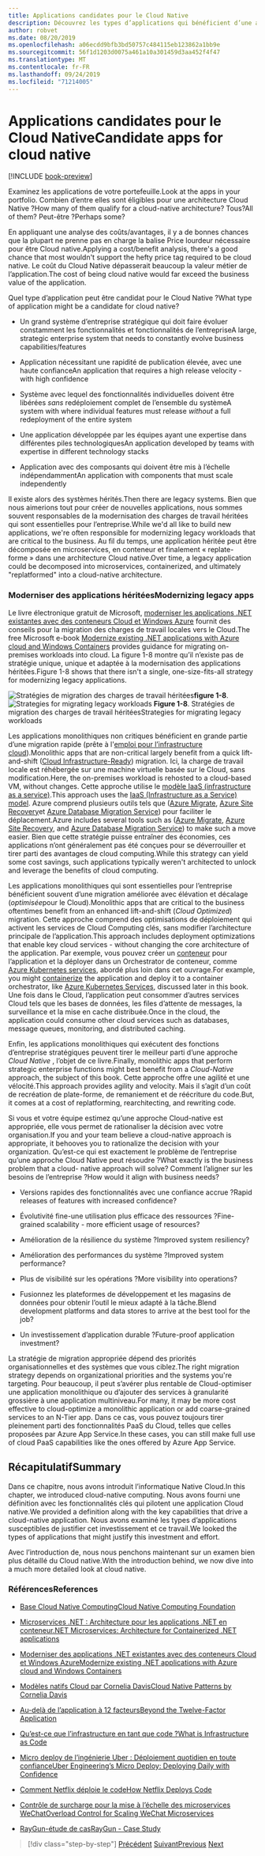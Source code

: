 ```yaml
---
title: Applications candidates pour le Cloud Native
description: Découvrez les types d’applications qui bénéficient d’une approche Cloud Native
author: robvet
ms.date: 08/20/2019
ms.openlocfilehash: a06ecdd9bfb3bd50757c484115eb123862a1bb9e
ms.sourcegitcommit: 56f1d1203d0075a461a10a301459d3aa452f4f47
ms.translationtype: MT
ms.contentlocale: fr-FR
ms.lasthandoff: 09/24/2019
ms.locfileid: "71214005"
---
```

# <a name="candidate-apps-for-cloud-native"></a><span data-ttu-id="c9360-103">Applications candidates pour le Cloud Native</span><span class="sxs-lookup"><span data-stu-id="c9360-103">Candidate apps for cloud native</span></span>

[!INCLUDE [book-preview](../../../includes/book-preview.md)]

<span data-ttu-id="c9360-104">Examinez les applications de votre portefeuille.</span><span class="sxs-lookup"><span data-stu-id="c9360-104">Look at the apps in your portfolio.</span></span> <span data-ttu-id="c9360-105">Combien d’entre elles sont éligibles pour une architecture Cloud Native ?</span><span class="sxs-lookup"><span data-stu-id="c9360-105">How many of them qualify for a cloud-native architecture?</span></span> <span data-ttu-id="c9360-106">Tous?</span><span class="sxs-lookup"><span data-stu-id="c9360-106">All of them?</span></span> <span data-ttu-id="c9360-107">Peut-être ?</span><span class="sxs-lookup"><span data-stu-id="c9360-107">Perhaps some?</span></span>

<span data-ttu-id="c9360-108">En appliquant une analyse des coûts/avantages, il y a de bonnes chances que la plupart ne prenne pas en charge la balise Price lourdeur nécessaire pour être Cloud native.</span><span class="sxs-lookup"><span data-stu-id="c9360-108">Applying a cost/benefit analysis, there's a good chance that most wouldn't support the hefty price tag required to be cloud native.</span></span> <span data-ttu-id="c9360-109">Le coût du Cloud Native dépasserait beaucoup la valeur métier de l’application.</span><span class="sxs-lookup"><span data-stu-id="c9360-109">The cost of being cloud native would far exceed the business value of the application.</span></span>

<span data-ttu-id="c9360-110">Quel type d’application peut être candidat pour le Cloud Native ?</span><span class="sxs-lookup"><span data-stu-id="c9360-110">What type of application might be a candidate for cloud native?</span></span>

- <span data-ttu-id="c9360-111">Un grand système d’entreprise stratégique qui doit faire évoluer constamment les fonctionnalités et fonctionnalités de l’entreprise</span><span class="sxs-lookup"><span data-stu-id="c9360-111">A large, strategic enterprise system that needs to constantly evolve business capabilities/features</span></span>

- <span data-ttu-id="c9360-112">Application nécessitant une rapidité de publication élevée, avec une haute confiance</span><span class="sxs-lookup"><span data-stu-id="c9360-112">An application that requires a high release velocity - with high confidence</span></span>

- <span data-ttu-id="c9360-113">Système avec lequel des fonctionnalités individuelles doivent être libérées *sans* redéploiement complet de l’ensemble du système</span><span class="sxs-lookup"><span data-stu-id="c9360-113">A system with where individual features must release *without* a full redeployment of the entire system</span></span>

- <span data-ttu-id="c9360-114">Une application développée par les équipes ayant une expertise dans différentes piles technologiques</span><span class="sxs-lookup"><span data-stu-id="c9360-114">An application developed by teams with expertise in different technology stacks</span></span>

- <span data-ttu-id="c9360-115">Application avec des composants qui doivent être mis à l’échelle indépendamment</span><span class="sxs-lookup"><span data-stu-id="c9360-115">An application with components that must scale independently</span></span>

<span data-ttu-id="c9360-116">Il existe alors des systèmes hérités.</span><span class="sxs-lookup"><span data-stu-id="c9360-116">Then there are legacy systems.</span></span> <span data-ttu-id="c9360-117">Bien que nous aimerions tout pour créer de nouvelles applications, nous sommes souvent responsables de la modernisation des charges de travail héritées qui sont essentielles pour l’entreprise.</span><span class="sxs-lookup"><span data-stu-id="c9360-117">While we'd all like to build new applications, we're often responsible for modernizing legacy workloads that are critical to the business.</span></span> <span data-ttu-id="c9360-118">Au fil du temps, une application héritée peut être décomposée en microservices, en conteneur et finalement « replate-forme » dans une architecture Cloud native.</span><span class="sxs-lookup"><span data-stu-id="c9360-118">Over time, a legacy application could be decomposed into microservices, containerized, and ultimately "replatformed" into a cloud-native architecture.</span></span>  

### <a name="modernizing-legacy-apps"></a><span data-ttu-id="c9360-119">Moderniser des applications héritées</span><span class="sxs-lookup"><span data-stu-id="c9360-119">Modernizing legacy apps</span></span>

<span data-ttu-id="c9360-120">Le livre électronique gratuit de Microsoft, [moderniser les applications .NET existantes avec des conteneurs Cloud et Windows Azure](https://dotnet.microsoft.com/download/thank-you/modernizing-existing-net-apps-ebook) fournit des conseils pour la migration des charges de travail locales vers le Cloud.</span><span class="sxs-lookup"><span data-stu-id="c9360-120">The free Microsoft e-book [Modernize existing .NET applications with Azure cloud and Windows Containers](https://dotnet.microsoft.com/download/thank-you/modernizing-existing-net-apps-ebook) provides guidance for migrating on-premises workloads into cloud.</span></span> <span data-ttu-id="c9360-121">La figure 1-8 montre qu’il n’existe pas de stratégie unique, unique et adaptée à la modernisation des applications héritées.</span><span class="sxs-lookup"><span data-stu-id="c9360-121">Figure 1-8 shows that there isn't a single, one-size-fits-all strategy for modernizing legacy applications.</span></span>

<span data-ttu-id="c9360-122">![Stratégies de migration des charges de](./media/strategies-for-migrating-legacy-workloads.png)
travail héritées**figure 1-8**.</span><span class="sxs-lookup"><span data-stu-id="c9360-122">![Strategies for migrating legacy workloads](./media/strategies-for-migrating-legacy-workloads.png)
**Figure 1-8**.</span></span> <span data-ttu-id="c9360-123">Stratégies de migration des charges de travail héritées</span><span class="sxs-lookup"><span data-stu-id="c9360-123">Strategies for migrating legacy workloads</span></span>

<span data-ttu-id="c9360-124">Les applications monolithiques non critiques bénéficient en grande partie d’une migration rapide (prête à l'[emploi pour l’infrastructure cloud](https://docs.microsoft.com/dotnet/standard/modernize-with-azure-and-containers/lift-and-shift-existing-apps-azure-iaas)).</span><span class="sxs-lookup"><span data-stu-id="c9360-124">Monolithic apps that are non-critical largely benefit from a quick lift-and-shift ([Cloud Infrastructure-Ready](https://docs.microsoft.com/dotnet/standard/modernize-with-azure-and-containers/lift-and-shift-existing-apps-azure-iaas)) migration.</span></span> <span data-ttu-id="c9360-125">Ici, la charge de travail locale est réhébergée sur une machine virtuelle basée sur le Cloud, sans modification.</span><span class="sxs-lookup"><span data-stu-id="c9360-125">Here, the on-premises workload is rehosted to a cloud-based VM, without changes.</span></span> <span data-ttu-id="c9360-126">Cette approche utilise le [modèle IaaS (infrastructure as a service)](https://azure.microsoft.com/overview/what-is-iaas/).</span><span class="sxs-lookup"><span data-stu-id="c9360-126">This approach uses the [IaaS (Infrastructure as a Service) model](https://azure.microsoft.com/overview/what-is-iaas/).</span></span> <span data-ttu-id="c9360-127">Azure comprend plusieurs outils tels que ([Azure Migrate](https://aka.ms/azuremigrate), [Azure Site Recovery](https://azure.microsoft.com/services/site-recovery/)et [Azure Database Migration Service](https://azure.microsoft.com/campaigns/database-migration/)) pour faciliter le déplacement.</span><span class="sxs-lookup"><span data-stu-id="c9360-127">Azure includes several tools such as ([Azure Migrate](https://aka.ms/azuremigrate), [Azure Site Recovery](https://azure.microsoft.com/services/site-recovery/), and [Azure Database Migration Service](https://azure.microsoft.com/campaigns/database-migration/)) to make such a move easier.</span></span> <span data-ttu-id="c9360-128">Bien que cette stratégie puisse entraîner des économies, ces applications n’ont généralement pas été conçues pour se déverrouiller et tirer parti des avantages de cloud computing.</span><span class="sxs-lookup"><span data-stu-id="c9360-128">While this strategy can yield some cost savings, such applications typically weren't architected to unlock and leverage the benefits of cloud computing.</span></span> 

<span data-ttu-id="c9360-129">Les applications monolithiques qui sont essentielles pour l’entreprise bénéficient souvent d’une migration améliorée avec élévation et décalage (*optimisée*pour le Cloud).</span><span class="sxs-lookup"><span data-stu-id="c9360-129">Monolithic apps that are critical to the business oftentimes benefit from an enhanced lift-and-shift (*Cloud Optimized*) migration.</span></span> <span data-ttu-id="c9360-130">Cette approche comprend des optimisations de déploiement qui activent les services de Cloud Computing clés, sans modifier l’architecture principale de l’application.</span><span class="sxs-lookup"><span data-stu-id="c9360-130">This approach includes deployment optimizations that enable key cloud services - without changing the core architecture of the application.</span></span> <span data-ttu-id="c9360-131">Par exemple, vous pouvez créer un [conteneur](https://docs.microsoft.com/virtualization/windowscontainers/about/) pour l’application et la déployer dans un Orchestrator de conteneur, comme [Azure Kubernetes services](https://azure.microsoft.com/services/kubernetes-service/), abordé plus loin dans cet ouvrage.</span><span class="sxs-lookup"><span data-stu-id="c9360-131">For example, you might [containerize](https://docs.microsoft.com/virtualization/windowscontainers/about/) the application and deploy it to a container orchestrator, like [Azure Kubernetes Services](https://azure.microsoft.com/services/kubernetes-service/), discussed later in this book.</span></span> <span data-ttu-id="c9360-132">Une fois dans le Cloud, l’application peut consommer d’autres services Cloud tels que les bases de données, les files d’attente de messages, la surveillance et la mise en cache distribuée.</span><span class="sxs-lookup"><span data-stu-id="c9360-132">Once in the cloud, the application could consume other cloud services such as databases, message queues, monitoring, and distributed caching.</span></span>

<span data-ttu-id="c9360-133">Enfin, les applications monolithiques qui exécutent des fonctions d’entreprise stratégiques peuvent tirer le meilleur parti d’une approche *Cloud Native* , l’objet de ce livre.</span><span class="sxs-lookup"><span data-stu-id="c9360-133">Finally, monolithic apps that perform strategic enterprise functions might best benefit from a *Cloud-Native* approach, the subject of this book.</span></span> <span data-ttu-id="c9360-134">Cette approche offre une agilité et une vélocité.</span><span class="sxs-lookup"><span data-stu-id="c9360-134">This approach provides agility and velocity.</span></span> <span data-ttu-id="c9360-135">Mais il s’agit d’un coût de recréation de plate-forme, de remaniement et de réécriture du code.</span><span class="sxs-lookup"><span data-stu-id="c9360-135">But, it comes at a cost of replatforming, rearchitecting, and rewriting code.</span></span>

<span data-ttu-id="c9360-136">Si vous et votre équipe estimez qu’une approche Cloud-native est appropriée, elle vous permet de rationaliser la décision avec votre organisation.</span><span class="sxs-lookup"><span data-stu-id="c9360-136">If you and your team believe a cloud-native approach is appropriate, it behooves you to rationalize the decision with your organization.</span></span> <span data-ttu-id="c9360-137">Qu’est-ce qui est exactement le problème de l’entreprise qu’une approche Cloud Native peut résoudre ?</span><span class="sxs-lookup"><span data-stu-id="c9360-137">What exactly is the business problem that a cloud- native approach will solve?</span></span> <span data-ttu-id="c9360-138">Comment l’aligner sur les besoins de l’entreprise ?</span><span class="sxs-lookup"><span data-stu-id="c9360-138">How would it align with business needs?</span></span>

- <span data-ttu-id="c9360-139">Versions rapides des fonctionnalités avec une confiance accrue ?</span><span class="sxs-lookup"><span data-stu-id="c9360-139">Rapid releases of features with increased confidence?</span></span>

- <span data-ttu-id="c9360-140">Évolutivité fine-une utilisation plus efficace des ressources ?</span><span class="sxs-lookup"><span data-stu-id="c9360-140">Fine-grained scalability - more efficient usage of resources?</span></span>

- <span data-ttu-id="c9360-141">Amélioration de la résilience du système ?</span><span class="sxs-lookup"><span data-stu-id="c9360-141">Improved system resiliency?</span></span>

- <span data-ttu-id="c9360-142">Amélioration des performances du système ?</span><span class="sxs-lookup"><span data-stu-id="c9360-142">Improved system performance?</span></span>

- <span data-ttu-id="c9360-143">Plus de visibilité sur les opérations ?</span><span class="sxs-lookup"><span data-stu-id="c9360-143">More visibility into operations?</span></span>

- <span data-ttu-id="c9360-144">Fusionnez les plateformes de développement et les magasins de données pour obtenir l’outil le mieux adapté à la tâche.</span><span class="sxs-lookup"><span data-stu-id="c9360-144">Blend development platforms and data stores to arrive at the best tool for the job?</span></span>

- <span data-ttu-id="c9360-145">Un investissement d’application durable ?</span><span class="sxs-lookup"><span data-stu-id="c9360-145">Future-proof application investment?</span></span>

<span data-ttu-id="c9360-146">La stratégie de migration appropriée dépend des priorités organisationnelles et des systèmes que vous ciblez.</span><span class="sxs-lookup"><span data-stu-id="c9360-146">The right migration strategy depends on organizational priorities and the systems you're targeting.</span></span> <span data-ttu-id="c9360-147">Pour beaucoup, il peut s’avérer plus rentable de Cloud-optimiser une application monolithique ou d’ajouter des services à granularité grossière à une application multiniveau.</span><span class="sxs-lookup"><span data-stu-id="c9360-147">For many, it may be more cost effective to cloud-optimize a monolithic application or add coarse-grained services to an N-Tier app.</span></span> <span data-ttu-id="c9360-148">Dans ce cas, vous pouvez toujours tirer pleinement parti des fonctionnalités PaaS du Cloud, telles que celles proposées par Azure App Service.</span><span class="sxs-lookup"><span data-stu-id="c9360-148">In these cases, you can still make full use of cloud PaaS capabilities like the ones offered by Azure App Service.</span></span>

## <a name="summary"></a><span data-ttu-id="c9360-149">Récapitulatif</span><span class="sxs-lookup"><span data-stu-id="c9360-149">Summary</span></span>

<span data-ttu-id="c9360-150">Dans ce chapitre, nous avons introduit l’informatique Native Cloud.</span><span class="sxs-lookup"><span data-stu-id="c9360-150">In this chapter, we introduced cloud-native computing.</span></span> <span data-ttu-id="c9360-151">Nous avons fourni une définition avec les fonctionnalités clés qui pilotent une application Cloud native.</span><span class="sxs-lookup"><span data-stu-id="c9360-151">We provided a definition along with the key capabilities that drive a cloud-native application.</span></span> <span data-ttu-id="c9360-152">Nous avons examiné les types d’applications susceptibles de justifier cet investissement et ce travail.</span><span class="sxs-lookup"><span data-stu-id="c9360-152">We looked the types of applications that might justify this investment and effort.</span></span>

<span data-ttu-id="c9360-153">Avec l’introduction de, nous nous penchons maintenant sur un examen bien plus détaillé du Cloud native.</span><span class="sxs-lookup"><span data-stu-id="c9360-153">With the introduction behind, we now dive into a much more detailed look at cloud native.</span></span>

### <a name="references"></a><span data-ttu-id="c9360-154">Références</span><span class="sxs-lookup"><span data-stu-id="c9360-154">References</span></span>

- [<span data-ttu-id="c9360-155">Base Cloud Native Computing</span><span class="sxs-lookup"><span data-stu-id="c9360-155">Cloud Native Computing Foundation</span></span>](https://www.cncf.io/)

- [<span data-ttu-id="c9360-156">Microservices .NET : Architecture pour les applications .NET en conteneur</span><span class="sxs-lookup"><span data-stu-id="c9360-156">.NET Microservices: Architecture for Containerized .NET applications</span></span>](https://dotnet.microsoft.com/download/thank-you/microservices-architecture-ebook)

- [<span data-ttu-id="c9360-157">Moderniser des applications .NET existantes avec des conteneurs Cloud et Windows Azure</span><span class="sxs-lookup"><span data-stu-id="c9360-157">Modernize existing .NET applications with Azure cloud and Windows Containers</span></span>](https://dotnet.microsoft.com/download/thank-you/modernizing-existing-net-apps-ebook)

- [<span data-ttu-id="c9360-158">Modèles natifs Cloud par Cornelia Davis</span><span class="sxs-lookup"><span data-stu-id="c9360-158">Cloud Native Patterns by Cornelia Davis</span></span>](https://www.manning.com/books/cloud-native-patterns)

- [<span data-ttu-id="c9360-159">Au-delà de l’application à 12 facteurs</span><span class="sxs-lookup"><span data-stu-id="c9360-159">Beyond the Twelve-Factor Application</span></span>](https://content.pivotal.io/blog/beyond-the-twelve-factor-app)

- [<span data-ttu-id="c9360-160">Qu’est-ce que l’infrastructure en tant que code ?</span><span class="sxs-lookup"><span data-stu-id="c9360-160">What is Infrastructure as Code</span></span>](https://docs.microsoft.com/azure/devops/learn/what-is-infrastructure-as-code)

- [<span data-ttu-id="c9360-161">Micro deploy de l’ingénierie Uber : Déploiement quotidien en toute confiance</span><span class="sxs-lookup"><span data-stu-id="c9360-161">Uber Engineering’s Micro Deploy: Deploying Daily with Confidence</span></span>](https://eng.uber.com/micro-deploy/)

- [<span data-ttu-id="c9360-162">Comment Netflix déploie le code</span><span class="sxs-lookup"><span data-stu-id="c9360-162">How Netflix Deploys Code</span></span>](https://www.infoq.com/news/2013/06/netflix/)

- [<span data-ttu-id="c9360-163">Contrôle de surcharge pour la mise à l’échelle des microservices WeChat</span><span class="sxs-lookup"><span data-stu-id="c9360-163">Overload Control for Scaling WeChat Microservices</span></span>](https://www.cs.columbia.edu/~ruigu/papers/socc18-final100.pdf)

- [<span data-ttu-id="c9360-164">RayGun-étude de cas</span><span class="sxs-lookup"><span data-stu-id="c9360-164">RayGun - Case Study</span></span>](https://raygun.com/case-study/ovation)

>[!div class="step-by-step"]
><span data-ttu-id="c9360-165">[Précédent](definition.md)
>[Suivant](introduce-eshoponcontainers-reference-app.md)</span><span class="sxs-lookup"><span data-stu-id="c9360-165">[Previous](definition.md)
[Next](introduce-eshoponcontainers-reference-app.md)</span></span>

